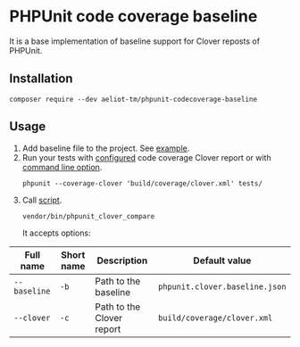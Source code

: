 PHPUnit code coverage baseline
==============================

It is a base implementation of baseline support for Clover reposts of PHPUnit.

Installation
------------

`composer require --dev aeliot-tm/phpunit-codecoverage-baseline`

Usage
-----

1. Add baseline file to the project. See [example](docs/phpunit.clover.baseline.json).
2. Run your tests with [configured](https://phpunit.readthedocs.io/en/9.5/configuration.html#the-report-element) 
   code coverage Clover report or with [command line option](https://phpunit.readthedocs.io/en/9.5/textui.html?highlight=clover#command-line-options).
   ```shell
   phpunit --coverage-clover 'build/coverage/clover.xml' tests/
   ```
3. Call [script](bin/phpunit_clover_compare).
   ```shell
   vendor/bin/phpunit_clover_compare
   ```
   It accepts options:

| Full name    | Short name | Description               | Default value                  |
|--------------|------------|---------------------------|--------------------------------|
| `--baseline` | `-b`       | Path to the baseline      | `phpunit.clover.baseline.json` |
| `--clover`   | `-c`       | Path to the Clover report | `build/coverage/clover.xml`    |
